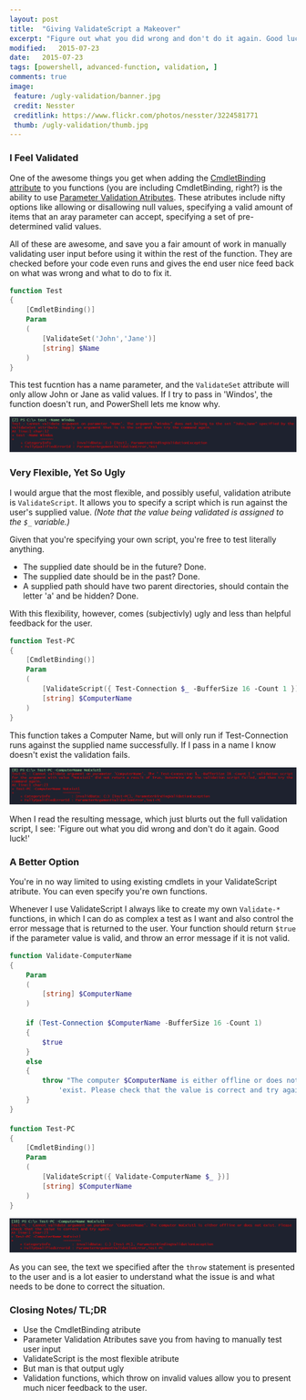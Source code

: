 ```yaml
---
layout: post
title:  "Giving ValidateScript a Makeover"
excerpt: "Figure out what you did wrong and don't do it again. Good luck!"
modified:   2015-07-23
date:   2015-07-23
tags: [powershell, advanced-function, validation, ]
comments: true
image:
 feature: /ugly-validation/banner.jpg
 credit: Nesster
 creditlink: https://www.flickr.com/photos/nesster/3224581771
 thumb: /ugly-validation/thumb.jpg
---
```


### I Feel Validated

One of the awesome things you get when adding the [CmdletBinding attribute](https://technet.microsoft.com/en-us/library/hh847872.aspx) to you functions (you are 
including CmdletBinding, right?) is the ability to use [Parameter Validation Atributes](https://technet.microsoft.com/en-us/library/Hh847743.aspx). These 
atributes include nifty options like allowing or disallowing null values, specifying a valid amount of items that an aray parameter can accept, specifying a set 
of pre-determined valid values.

All of these are awesome, and save you a fair amount of work in manually validating user input before using it within the rest of the function. They are checked
before your code even runs and gives the end user nice feed back on what was wrong and what to do to fix it.

```powershell
function Test
{
    [CmdletBinding()]
    Param
    (
        [ValidateSet('John','Jane')]
        [string] $Name
    )
}
```

This test fucntion has a name parameter, and the `ValidateSet` attribute will only allow John or Jane as valid values. If I try to pass in 'Windos', the function
doesn't run, and PowerShell lets me know why.

[![ValidateSet Error](/images/ugly-validation/ValidateSet.PNG)](/images/ugly-validation/ValidateSet.PNG)

### Very Flexible, Yet So Ugly

I would argue that the most flexible, and possibly useful, validation atribute is `ValidateScript`. It allows you to specify a script which is run against the 
user's supplied value. _(Note that the value being validated is assigned to the `$_` variable.)_

Given that you're specifying your own script, you're free to test literally anything.

* The supplied date should be in the future? Done.
* The supplied date should be in the past? Done.
* A supplied path should have two parent directories, should contain the letter 'a' and be hidden? Done.

With this flexibility, however, comes (subjectivly) ugly and less than helpful feedback for the user.

```powershell
function Test-PC
{
    [CmdletBinding()]
    Param
    (
        [ValidateScript({ Test-Connection $_ -BufferSize 16 -Count 1 })]
        [string] $ComputerName
    )
}
```

This function takes a Computer Name, but will only run if Test-Connection runs against the supplied name successfully. If I pass in a name I know doesn't exist 
the validation fails.

[![ValidateScript Error](/images/ugly-validation/ValidateScript.PNG)](/images/ugly-validation/ValidateScript.PNG)

When I read the resulting message, which just blurts out the full validation script, I see: 'Figure out what you did wrong and don't do it again. Good luck!'

### A Better Option

You're in no way limited to using existing cmdlets in your ValidateScript atribute. You can even specify you're own functions.

Whenever I use ValidateScript I always like to create my own `Validate-*` functions, in which I can do as complex a test as I want and also control the error 
message that is returned to the user. Your function should return `$true` if the parameter value is valid, and throw an error message if it is not valid.

```powershell
function Validate-ComputerName
{
    Param
    (
        [string] $ComputerName
    )

    if (Test-Connection $ComputerName -BufferSize 16 -Count 1)
    {
        $true
    }
    else
    {
        throw "The computer $ComputerName is either offline or does not " +
            'exist. Please check that the value is correct and try again.'
    }
}

function Test-PC
{
    [CmdletBinding()]
    Param
    (
        [ValidateScript({ Validate-ComputerName $_ })]
        [string] $ComputerName
    )
}
```

[![ValidateScript Custom Error](/images/ugly-validation/Custom.PNG)](/images/ugly-validation/Custom.PNG)

As you can see, the text we specified after the `throw` statement is presented to the user and is a lot easier to understand what the issue is and what needs 
to be done to correct the situation.

### Closing Notes/ TL;DR

* Use the CmdletBinding atribute
* Parameter Validation Atributes save you from having to manually test user input
* ValidateScript is the most flexible atribute
* But man is that output ugly
* Validation functions, which throw on invalid values allow you to present much nicer feedback to the user.
